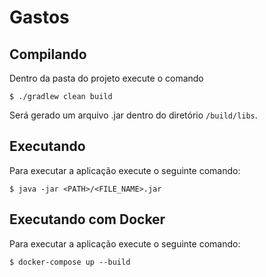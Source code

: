 # Gastos

## Compilando

Dentro da pasta do projeto execute o comando

```$ ./gradlew clean build```

Será gerado um arquivo .jar dentro do diretório ```/build/libs```.

## Executando

Para executar a aplicação execute o seguinte comando:

```$ java -jar <PATH>/<FILE_NAME>.jar ```

## Executando com Docker

Para executar a aplicação execute o seguinte comando:

```$ docker-compose up --build ```
